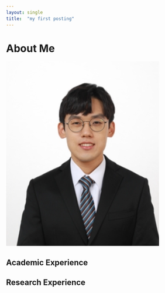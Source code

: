 ```yaml
---
layout: single
title:  "my first posting"
---
```


# About Me
![lejae96](../images/2022-07-31-first/my_profile.PNG)

## Academic Experience
 
## Research Experience
